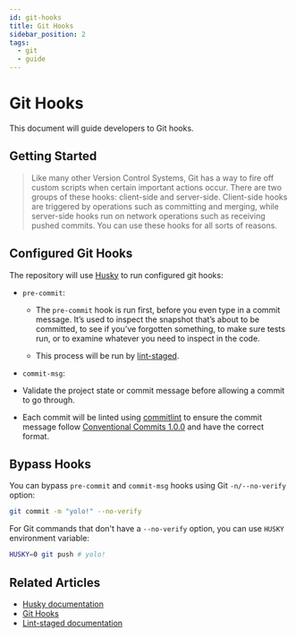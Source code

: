 ```yaml
---
id: git-hooks
title: Git Hooks
sidebar_position: 2
tags:
  - git
  - guide
---
```


# Git Hooks

This document will guide developers to Git hooks.

## Getting Started

> Like many other Version Control Systems, Git has a way to fire off custom
> scripts when certain important actions occur. There are two groups of these
> hooks: client-side and server-side. Client-side hooks are triggered by
> operations such as committing and merging, while server-side hooks run on
> network operations such as receiving pushed commits. You can use these hooks
> for all sorts of reasons.

## Configured Git Hooks

The repository will use [Husky](https://typicode.github.io/husky/#/) to run
configured git hooks:

- `pre-commit`:

  - The `pre-commit` hook is run first, before you even type in a commit
    message. It’s used to inspect the snapshot that’s about to be committed, to
    see if you’ve forgotten something, to make sure tests run, or to examine
    whatever you need to inspect in the code.

  - This process will be run by
    [lint-staged](https://github.com/okonet/lint-staged).

- `commit-msg`:

- Validate the project state or commit message before allowing a commit to go
  through.

- Each commit will be linted using [commitlint](https://commitlint.js.org/#/) to
  ensure the commit message follow [Conventional Commits
  1.0.0](https://www.conventionalcommits.org/en/v1.0.0/) and have the correct
  format.

## Bypass Hooks

You can bypass `pre-commit` and `commit-msg` hooks using Git `-n/--no-verify`
option:

```bash
git commit -m "yolo!" --no-verify
```

For Git commands that don't have a `--no-verify` option, you can use `HUSKY`
environment variable:

```bash
HUSKY=0 git push # yolo!
```

## Related Articles

- [Husky documentation](https://typicode.github.io/husky/#/)
- [Git Hooks](https://git-scm.com/book/en/v2/Customizing-Git-Git-Hooks)
- [Lint-staged documentation](https://github.com/okonet/lint-staged)
